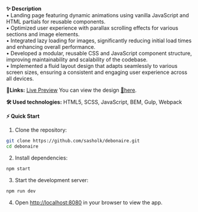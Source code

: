 **✨ Description**  
• Landing page featuring dynamic animations using vanilla JavaScript and HTML partials for reusable components.  
• Optimized user experience with parallax scrolling effects for various sections and image elements.  
• Integrated lazy loading for images, significantly reducing initial load times and enhancing overall performance.  
• Developed a modular, reusable CSS and JavaScript component structure, improving maintainability and scalability of the codebase.  
• Implemented a fluid layout design that adapts seamlessly to various screen sizes, ensuring a consistent and engaging user experience across all devices.

**🔗Links:**
[Live Preview](https://sasholk.github.io/debonaire/dist/index.html)
You can view the design [🎨here](https://www.figma.com/design/tEw4P9dGp3lJJgIf3xriqP/HairstylistLandingPage-(1)?node-id=0-2&node-type=frame&t=80rZWWoEgDiIkewq-0). 

**🛠️ Used technologies:** 
HTML5, SCSS, JavaScript, BEM, Gulp, Webpack

**⚡ Quick Start**

1. Clone the repository:
    
```bash
git clone https://github.com/sasholk/debonaire.git
cd debonaire
```
    
2. Install dependencies:
    
```bash
npm start
```
    
3. Start the development server:
    
```bash
npm run dev
```
    
4. Open [http://localhost:8080](http://localhost:8080) in your browser to view the app.
